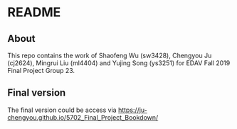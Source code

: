 # README

## About
This repo contains the work of Shaofeng Wu (sw3428), Chengyou Ju (cj2624), Mingrui Liu (ml4404) and Yujing Song (ys3251) for EDAV Fall 2019 Final Project Group 23.

## Final version 
The final version could be access via https://ju-chengyou.github.io/5702_Final_Project_Bookdown/
